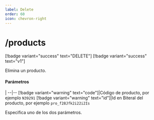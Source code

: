 ```yaml
---
label: Delete
order: 60
icon: chevron-right
---
```

# /products
[!badge variant="success" text="DELETE"] [!badge variant="success" text="v1"]

Elimina un producto.

#### Parámetros
|
--|--
[!badge variant="warning" text="code"]|Código de producto, por ejemplo `N39291`
[!badge variant="warning" text="id"]|Id en Biteral del producto, por ejemplo `pro_f28Jfk2i22i2Is`

Especifica uno de los dos parámetros.
